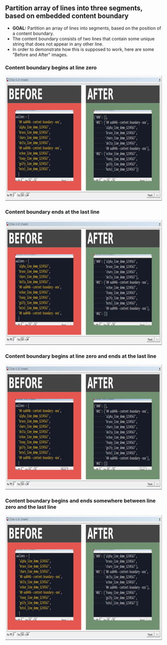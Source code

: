 ## Partition array of lines into three segments, based on embedded content boundary

* **GOAL:** Partition an array of lines into segments, based on the position of a content boundary.
* The content boundary consists of two lines that contain some unique string that does not appear in any other line.
* In order to demonstrate how this is supposed to work, here are some "Before and After" images.

### Content boundary begins at line zero

<img
  alt="drawing-002aa"
  height="400px"
  src="https://raw.githubusercontent.com/dreftymac/trypublic/master/lab2019/partition-content-boundary/before_and_after_002aa.PNG"
  />

### Content boundary ends at the last line

<img
  alt="drawing-003aa"
  height="400px"
  src="https://raw.githubusercontent.com/dreftymac/trypublic/master/lab2019/partition-content-boundary/before_and_after_003aa.PNG"
  />

### Content boundary begins at line zero and ends at the last line

<img
  alt="drawing-004aa"
  height="400px"
  src="https://raw.githubusercontent.com/dreftymac/trypublic/master/lab2019/partition-content-boundary/before_and_after_004aa.PNG"
  />

### Content boundary begins and ends somewhere between line zero and the last line

<img
  alt="drawing-005aa"
  height="400px"
  src="https://raw.githubusercontent.com/dreftymac/trypublic/master/lab2019/partition-content-boundary/before_and_after_005aa.PNG"
  />

